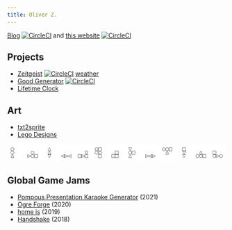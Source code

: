 ```yaml
---
title: Oliver Z.
---
```


[Blog](https://oliz.io/blog/) [![CircleCI](https://circleci.com/gh/ooz/blog.svg?style=shield)](https://circleci.com/gh/ooz/blog) and [this website](https://oliz.io) [![CircleCI](https://circleci.com/gh/ooz/ooz.github.io.svg?style=shield)](https://circleci.com/gh/ooz/ooz.github.io)

## Projects

* [Zeitgeist](https://oliz.io/zeitgeist/) [![CircleCI](https://circleci.com/gh/ooz/zeitgeist.svg?style=shield)](https://circleci.com/gh/ooz/zeitgeist) [weather](https://oliz.io/zeitgeist/weather.html)
* [Good Generator](https://oliz.io/ggpy/) [![CircleCI](https://circleci.com/gh/ooz/ggpy.svg?style=shield)](https://circleci.com/gh/ooz/ggpy)
* [Lifetime Clock](https://oliz.io/lifetime-clock/?headline=Olli%27s%20Zeit&workingHoursPerWeek=35&regularHoursPerWeek=77&hourlyNet=16.10&angus)

## Art

* [txt2sprite](https://github.com/ooz/txt2sprite)
* [Lego Designs](https://github.com/ooz/lego/)

[![Bauhaus Creatures](https://raw.githubusercontent.com/ooz/art/master/bauhaus_creatures/examples/13x1x1552518380.png)](https://github.com/ooz/art/tree/master/bauhaus_creatures)


## Global Game Jams

* [Pompous Presentation Karaoke Generator](https://github.com/ooz/ppkg) (2021)
* [Ogre Forge](https://oliz.io/ogre-forge/) (2020)
* [home is](https://oliz.io/home-is/) (2019)
* [Handshake](https://oliz.io/handshake/) (2018)
